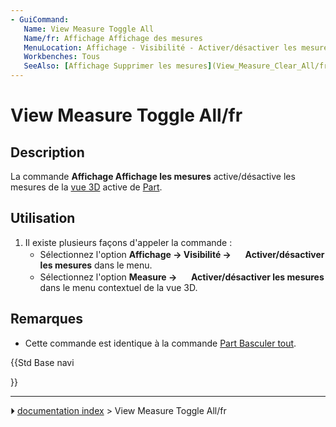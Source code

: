 ```yaml
---
- GuiCommand:
   Name: View Measure Toggle All
   Name/fr: Affichage Affichage des mesures
   MenuLocation: Affichage - Visibilité - Activer/désactiver les mesures
   Workbenches: Tous
   SeeAlso: [Affichage Supprimer les mesures](View_Measure_Clear_All/fr.md), [Part Basculer tout](Part_Measure_Toggle_All/fr.md), [Part Effacer toute mesure](Part_Measure_Clear_All/fr.md)
---
```


# View Measure Toggle All/fr

## Description

La commande **Affichage Affichage les mesures** active/désactive les mesures de la [vue 3D](3D_view/fr.md) active de [Part](Part_Workbench/fr.md).



## Utilisation

1.  Il existe plusieurs façons d\'appeler la commande :
    -   Sélectionnez l\'option **Affichage → Visibilité → <img src="images/View_Measure_Toggle_All.svg" width=16px> Activer/désactiver les mesures** dans le menu.
    -   Sélectionnez l\'option **Measure → <img src="images/View_Measure_Toggle_All.svg" width=16px> Activer/désactiver les mesures** dans le menu contextuel de la vue 3D.



## Remarques

-   Cette commande est identique à la commande [Part Basculer tout](Part_Measure_Clear_All/fr.md).





{{Std Base navi

}}



---
⏵ [documentation index](../README.md) > View Measure Toggle All/fr
